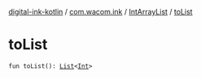 [digital-ink-kotlin](../../index.md) / [com.wacom.ink](../index.md) / [IntArrayList](index.md) / [toList](./to-list.md)

# toList

`fun toList(): `[`List`](https://kotlinlang.org/api/latest/jvm/stdlib/kotlin.collections/-list/index.html)`<`[`Int`](https://kotlinlang.org/api/latest/jvm/stdlib/kotlin/-int/index.html)`>`